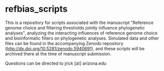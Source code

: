 # refbias_scripts

This is a repository for scripts associated with the manuscript "Reference genome choice and filtering thresholds jointly influence phylogenetic analyses", analyzing the interacting influences of reference genome choice and bioinformatic filters on phylogenetic analyses. Simulated data and other files can be found in the accompanying Zenodo repository (http://dx.doi.org/10.5281/zenodo.5940691), and these scripts will be archived there at the time of manuscript submission.

Questions can be directed to jrick [at] arizona.edu
